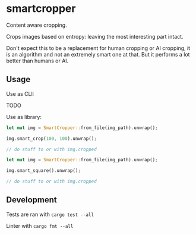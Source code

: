 # smartcropper

Content aware cropping.

Crops images based on entropy: leaving the most interesting part intact.

Don't expect this to be a replacement for human cropping or AI cropping, it is
an algorithm and not an extremely smart one at that. But it performs a lot 
better than humans or AI.

## Usage

Use as CLI:

TODO

Use as library:

```rust
let mut img = SmartCropper::from_file(img_path).unwrap();

img.smart_crop(100, 100).unwrap();

// do stuff to or with img.cropped
```

```rust
let mut img = SmartCropper::from_file(img_path).unwrap();

img.smart_square().unwrap();

// do stuff to or with img.cropped
```

## Development

Tests are ran with `cargo test --all`

Linter with `cargo fmt --all`
